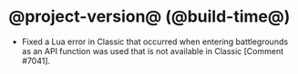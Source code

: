 # @project-version@ (@build-time@)

* Fixed a Lua error in Classic that occurred when entering battlegrounds as an API function was used that is not available in Classic [Comment #7041].
